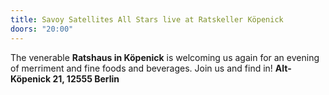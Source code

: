 ```yaml
---
title: Savoy Satellites All Stars live at Ratskeller Köpenick
doors: "20:00"
---
```

The venerable **Ratshaus in Köpenick** is welcoming us again for an evening of merriment and fine foods and beverages. Join us and find in! **Alt-Köpenick 21, 12555 Berlin**